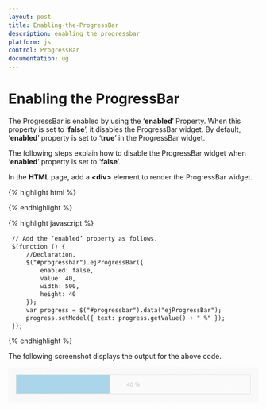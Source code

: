 ```yaml
---
layout: post
title: Enabling-the-ProgressBar
description: enabling the progressbar
platform: js
control: ProgressBar
documentation: ug
---
```


# Enabling the ProgressBar

The ProgressBar is enabled by using the ‘**enabled**’ Property. When this property is set to ‘**false**’, it disables the ProgressBar widget. By default, ‘**enabled**’ property is set to ‘**true**’ in the ProgressBar widget.

The following steps explain how to disable the ProgressBar widget when ‘**enabled**’ property is set to ‘**false**’.

In the **HTML** page, add a **&lt;div&gt;** element to render the ProgressBar widget.

{% highlight html %}

<div class="control">
    <div id="progressbar"></div>
</div>

{% endhighlight %}

{% highlight javascript %}


     // Add the ‘enabled’ property as follows.
     $(function () {
         //Declaration.
         $("#progressbar").ejProgressBar({
             enabled: false,
             value: 40,
             width: 500,
             height: 40
         });
         var progress = $("#progressbar").data("ejProgressBar");
         progress.setModel({ text: progress.getValue() + " %" });
     });

{% endhighlight %}

The following screenshot displays the output for the above code.

![](/js/ProgressBar/Enabling-the-ProgressBar_images/Enabling-the-ProgressBar_img1.png) 


